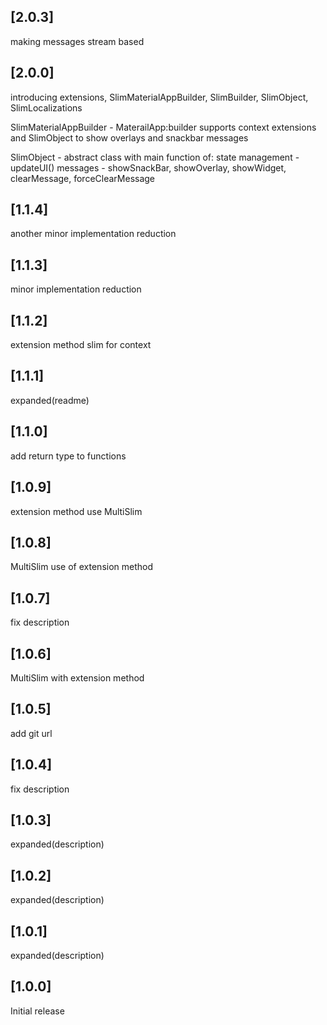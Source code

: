 ## [2.0.3]

making messages stream based

## [2.0.0]

introducing extensions, SlimMaterialAppBuilder, SlimBuilder, SlimObject, SlimLocalizations

SlimMaterialAppBuilder - MaterailApp:builder
supports context extensions and SlimObject to show overlays and snackbar messages

SlimObject - abstract class with main function of:
state management - updateUI()
messages - showSnackBar, showOverlay, showWidget, clearMessage, forceClearMessage

## [1.1.4]

another minor implementation reduction

## [1.1.3]

minor implementation reduction

## [1.1.2]

extension method slim for context

## [1.1.1]

expanded(readme)

## [1.1.0]

add return type to functions

## [1.0.9]

extension method use MultiSlim

## [1.0.8]

MultiSlim use of extension method

## [1.0.7]

fix description

## [1.0.6]

MultiSlim with extension method

## [1.0.5]

add git url

## [1.0.4]

fix description

## [1.0.3]

expanded(description)

## [1.0.2]

expanded(description)

## [1.0.1]

expanded(description)

## [1.0.0]

Initial release
